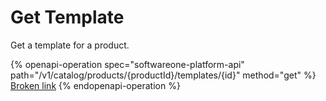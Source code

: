 # Get Template

Get a template for a product.

{% openapi-operation spec="softwareone-platform-api" path="/v1/catalog/products/{productId}/templates/{id}" method="get" %}
[Broken link](broken-reference)
{% endopenapi-operation %}
